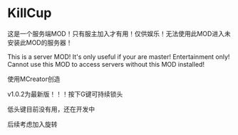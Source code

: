 # KillCup
这是一个服务端MOD！只有服主加入才有用！仅供娱乐！无法使用此MOD进入未安装此MOD的服务器！
  
This is a server MOD! It's only useful if your are master! Entertainment only! Cannot use this MOD to access servers without this MOD installed!
  
使用MCreator创造

v1.0.2为最新版！！！按下G键可持续锁头

低头键目前没有用，还在开发中

后续考虑加入旋转
